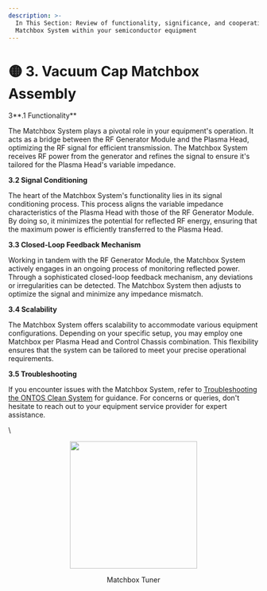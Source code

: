 ```yaml
---
description: >-
  In This Section: Review of functionality, significance, and cooperation of the
  Matchbox System within your semiconductor equipment
---
```


# 🟡 3. Vacuum Cap Matchbox Assembly

3**.1 Functionality**

The Matchbox System plays a pivotal role in your equipment's operation. It acts as a bridge between the RF Generator Module and the Plasma Head, optimizing the RF signal for efficient transmission. The Matchbox System receives RF power from the generator and refines the signal to ensure it's tailored for the Plasma Head's variable impedance.

**3.2 Signal Conditioning**

The heart of the Matchbox System's functionality lies in its signal conditioning process. This process aligns the variable impedance characteristics of the Plasma Head with those of the RF Generator Module. By doing so, it minimizes the potential for reflected RF energy, ensuring that the maximum power is efficiently transferred to the Plasma Head.

**3.3 Closed-Loop Feedback Mechanism**

Working in tandem with the RF Generator Module, the Matchbox System actively engages in an ongoing process of monitoring reflected power. Through a sophisticated closed-loop feedback mechanism, any deviations or irregularities can be detected. The Matchbox System then adjusts to optimize the signal and minimize any impedance mismatch.

**3.4 Scalability**

The Matchbox System offers scalability to accommodate various equipment configurations. Depending on your specific setup, you may employ one Matchbox per Plasma Head and Control Chassis combination. This flexibility ensures that the system can be tailored to meet your precise operational requirements.

**3.5 Troubleshooting**

If you encounter issues with the Matchbox System, refer to [Troubleshooting the ONTOS Clean System](../../troubleshooting/troubleshooting-the-ontos-clean-system.md) for guidance. For concerns or queries, don't hesitate to reach out to your equipment service provider for expert assistance.

\


<div align="center" data-full-width="false">

<figure><img src="../../.gitbook/assets/mb.jpg" alt="" width="256"><figcaption><p>Matchbox Tuner</p></figcaption></figure>

</div>
